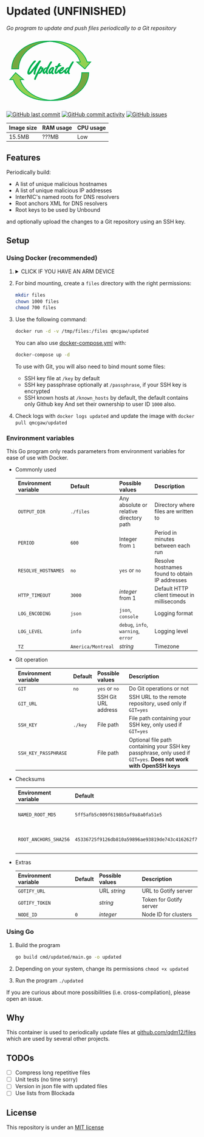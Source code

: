 # Updated (UNFINISHED)

*Go program to update and push files periodically to a Git repository*

[![updated](https://github.com/qdm12/updated/raw/master/title.png)](https://hub.docker.com/r/qmcgaw/updated)

[![GitHub last commit](https://img.shields.io/github/last-commit/qdm12/updated.svg)](https://github.com/qdm12/updated/issues)
[![GitHub commit activity](https://img.shields.io/github/commit-activity/y/qdm12/updated.svg)](https://github.com/qdm12/updated/issues)
[![GitHub issues](https://img.shields.io/github/issues/qdm12/updated.svg)](https://github.com/qdm12/updated/issues)

| Image size | RAM usage | CPU usage |
| --- | --- | --- |
| 15.5MB | ???MB | Low |

## Features

Periodically build:

- A list of unique malicious hostnames
- A list of unique malicious IP addresses
- InterNIC's named roots for DNS resolvers
- Root anchors XML for DNS resolvers
- Root keys to be used by Unbound

and optionally upload the changes to a Git repository using an SSH key.

## Setup

### Using Docker (recommended)

1. <details><summary>CLICK IF YOU HAVE AN ARM DEVICE</summary><p>

    You need to build the Docker image on your device:

    ```sh
    docker build -t qmcgaw/updated https://github.com/qdm12/updated.git
    ```

    </p></details>

1. For bind mounting, create a `files` directory with the right permissions:

    ```sh
    mkdir files
    chown 1000 files
    chmod 700 files
    ```

1. Use the following command:

    ```sh
    docker run -d -v /tmp/files:/files qmcgaw/updated
    ```

    You can also use [docker-compose.yml](https://github.com/qdm12/updated/blob/master/docker-compose.yml) with:

    ```sh
    docker-compose up -d
    ```

    To use with Git, you will also need to bind mount some files:
    - SSH key file at `/key` by default
    - SSH key passphrase optionally at `/passphrase`, if your SSH key is encrypted
    - SSH known hosts at `/known_hosts` by default, the default contains only Github key
    And set their ownership to user ID `1000` also.

1. Check logs with `docker logs updated` and update the image with `docker pull qmcgaw/updated`

### Environment variables

This Go program only reads parameters from environment variables for ease of use with Docker.

- Commonly used

    | Environment variable | Default | Possible values | Description |
    | --- | --- | --- | --- |
    | `OUTPUT_DIR` | `./files` | Any absolute or relative directory path | Directory where files are written to |
    | `PERIOD` | `600` | Integer from `1` | Period in minutes between each run |
    | `RESOLVE_HOSTNAMES` | `no` | `yes` or `no` | Resolve hostnames found to obtain IP addresses |
    | `HTTP_TIMEOUT` | `3000` | *integer* from 1 | Default HTTP client timeout in milliseconds |
    | `LOG_ENCODING` | `json` | `json`, `console` | Logging format |
    | `LOG_LEVEL` | `info` | `debug`, `info`, `warning`, `error` | Logging level |
    | `TZ` | `America/Montreal` | *string* | Timezone |

- Git operation

    | Environment variable | Default | Possible values | Description |
    | --- | --- | --- | --- |
    | `GIT` | `no` | `yes` or `no` | Do Git operations or not |
    | `GIT_URL` | | SSH Git URL address | SSH URL to the remote repository, used only if `GIT=yes` |
    | `SSH_KEY` | `./key` | File path | File path containing your SSH key, only used if `GIT=yes` |
    | `SSH_KEY_PASSPHRASE` | | File path | Optional file path containing your SSH key passphrase, only used if `GIT=yes`. **Does not work with OpenSSH keys** |

- Checksums

    | Environment variable | Default | Possible values | Description |
    | --- | --- | --- | --- |
    | `NAMED_ROOT_MD5` | `5ff5afb5c009f6198b5af9a8a0fa51e5` | MD5 hexadecimal sum | Named root MD5 sum |
    | `ROOT_ANCHORS_SHA256` | `45336725f9126db810a59896ae93819de743c416262f79c4444042c92e520770` | SHA256 hexadecimal sum | Root anchors SHA256 sum |

- Extras

    | Environment variable | Default | Possible values | Description |
    | --- | --- | --- | --- |
    | `GOTIFY_URL` | | URL *string* | URL to Gotify server |
    | `GOTIFY_TOKEN` | | *string* | Token for Gotify server |
    | `NODE_ID` | `0` | *integer* | Node ID for clusters |

### Using Go

1. Build the program

    ```sh
    go build cmd/updated/main.go -o updated
    ```

1. Depending on your system, change its permissions `chmod +x updated`
1. Run the program `./updated`

If you are curious about more possibilities (i.e. cross-compilation), please open an issue.

## Why

This container is used to periodically update files at [github.com/qdm12/files](https://github.com/qdm12/files) which are used by several other projects.

## TODOs

- [ ] Compress long repetitive files
- [ ] Unit tests (no time sorry)
- [ ] Version in json file with updated files
- [ ] Use lists from Blockada

## License

This repository is under an [MIT license](https://github.com/qdm12/updated/master/license)

